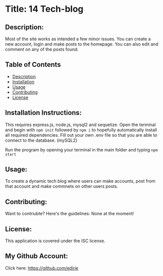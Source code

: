 # Title: 14 Tech-blog 

## Description:

Most of the site works as intended a few minor issues. You can create a new account, login and make posts to the homepage. You can also edit and comment on any of the posts found. 



## Table of Contents
- [Description](#description)
- [Installation](#installation)
- [Usage](#usage)
- [Contributing](#contributing)
- [License](#license)

## Installation Instructions:

This requires express.js, node.js, mysql2 and sequelize. Open the terminal and begin with ```npm init``` followed by ```npm i``` to hopefully automatically install all required dependencies. Fill out your own .env file so that you are able to connect to the database. (mySQL2)

Run the program by opening your terminal in the main folder and typing ```npm start```

## Usage:

To create a dynamic tech blog where users can make accounts, post from that account and make commnets on other users posts.

## Contributing:

Want to contriubte? Here's the guidelines: None at the moment!


## License:

This application is covered under the ISC license. 

## My Github Account:

  Click here: https://github.com/edirie



